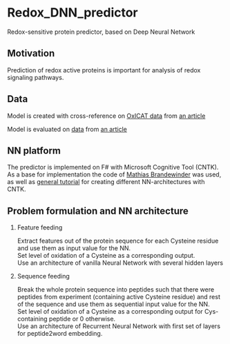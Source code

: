 # Redox_DNN_predictor
Redox-sensitive protein predictor, based on Deep Neural Network

## Motivation
Prediction of redox active proteins is important for analysis of redox signaling pathways.

## Data
Model is created with cross-reference on [OxICAT data](https://panoramaweb.org/project/Panorama%20Public/2018/Warscheid%20Lab%20-%20yeast_oxICAT/begin.view?) from [an article](https://www.nature.com/articles/s41467-017-02694-8)

Model is evaluated on [data](https://biocomputer.bio.cuhk.edu.hk/RSCP/) from [an article](https://bmcbioinformatics.biomedcentral.com/articles/10.1186/s12859-016-1185-4)

## NN platform
The predictor is implemented on F# with Microsoft Cognitive Tool (CNTK). As a base for implementation the code of [Mathias Brandewinder](https://github.com/mathias-brandewinder/CNTK.FSharp) was used, as well as [general tutorial](https://courses.edx.org/courses/course-v1:Microsoft+DAT236x+1T2019a/course/) for creating different NN-architectures with CNTK.

## Problem formulation and NN architecture
1. Feature feeding

   Extract features out of the protein sequence for each Cysteine residue and use them as input value for the NN.  
   Set level of oxidation of a Cysteine as a corresponding output.  
   Use an architecture of vanilla Neural Network with several hidden layers

2. Sequence feeding

   Break the whole protein sequence into peptides such that there were peptides from experiment (containing active Cysteine residue) and rest of the sequence and use them as sequential input value for the NN.  
   Set level of oxidation of a Cysteine as a corresponding output for Cys-containing peptide or 0 otherwise.  
   Use an architecture of Recurrent Neural Network with first set of layers for peptide2word embedding.

